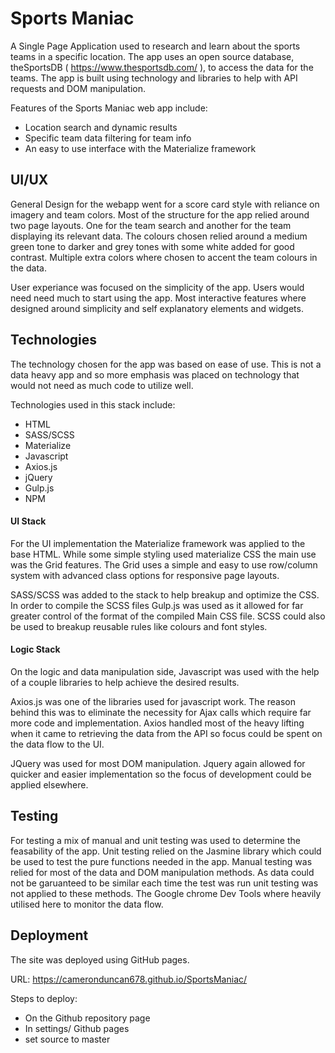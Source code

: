 # Sports Maniac 

A Single Page Application used to research and learn about the sports teams in a specific location.  The app uses an open source database, theSportsDB ( https://www.thesportsdb.com/ ), to access the data for the teams.  The app is built using technology and libraries to help with API requests and DOM manipulation.  

Features of the Sports Maniac web app include:

- Location search and dynamic results
- Specific team data filtering for team info 
- An easy to use interface with the Materialize framework 

## UI/UX

General Design for the webapp went for a score card style with reliance on imagery and team colors.  Most of the structure for the app relied around two page layouts.  One for the team search and another for the team displaying its relevant data.  The colours chosen relied around a medium green tone to darker and grey tones with some white added for good contrast.  Multiple extra colors where chosen to accent the team colours in the data.  

User experiance was focused on the simplicity of the app.  Users would need need much to start using the app.  Most interactive features where designed around simplicity and self explanatory elements and widgets.  

## Technologies

The technology chosen for the app was based on ease of use.  This is not a data heavy app and so more emphasis was placed on technology that would not need as much code to utilize well.

Technologies used in this stack include:

- HTML
- SASS/SCSS
- Materialize
- Javascript
- Axios.js
- jQuery
- Gulp.js
- NPM 


#### UI Stack

For the UI implementation the Materialize framework was applied to the base HTML.  While some simple styling used materialize CSS the main use was the Grid features.  The Grid uses a simple and easy to use row/column system with advanced class options for responsive page layouts.  

SASS/SCSS was added to the stack to help breakup and optimize the CSS.  In order to compile the SCSS files Gulp.js was used as it allowed for far greater control of the format of the compiled Main CSS file.  SCSS could also be used to breakup reusable rules like colours and font styles.  

#### Logic Stack

On the logic and data manipulation side, Javascript was used with the help of a couple libraries to help achieve the desired results.

Axios.js was one of the libraries used for javascript work.  The reason behind this was to eliminate the necessity for Ajax calls which require far more code and implementation.  Axios handled most of the heavy lifting when it came to retrieving the data from the API so focus could be spent on the data flow to the UI.

JQuery was used for most DOM manipulation.  Jquery again allowed for quicker and easier implementation so the focus of development could be applied elsewhere.  

## Testing

For testing a mix of manual and unit testing was used to determine the feasability of the app.  Unit testing relied on the Jasmine library which could be used to test the pure functions needed in the app.  Manual testing was relied for most of the data and DOM manipulation methods.  As data could not be garuanteed to be similar each time the test was run unit testing was not applied to these methods.  The Google chrome Dev Tools where heavily utilised here to monitor the data flow.  

## Deployment 

The site was deployed using GitHub pages.

URL: https://cameronduncan678.github.io/SportsManiac/

Steps to deploy:
* On the Github repository page
* In settings/ Github pages
* set source to master

